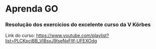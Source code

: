 # Aprenda GO

### Resolução dos exercícios do excelente curso da  V Körbes 

Link do curso: https://www.youtube.com/playlist?list=PLCKpcjBB_VlBsxJ9IseNxFllf-UFEXOdg